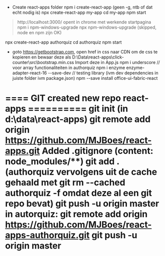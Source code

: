 * Create react-apps folder
npm i create-react-app (geen -g, ntb of dat echt nodig is)
npx create-react-app my-app
cd my-app
npm start
> http://localhost:3000/ opent in chrome met werkende startpagina
npm i npm-windows-upgrade
npx npm-windows-upgrade (skipped, node en npm zijn OK)

npx create-react-app authorquiz
cd authorquiz
npm start
* goto https://getbootstrap.com, open href in css naar CDN om de css te kopieren en bewaar deze als D:\Data\react-apps\click-counter\src\bootstrap.min.css
Import deze in App.js
npm i underscore // voor array functionaliteiten in authorquiz
npm i enzyme enzyme-adapter-react-16 --save-dev // testing library (ivm dev dependencies in juiste folder ivm package.json)
npm --save install office-ui-fabric-react

==== GIT created new repo react-apps ==========
git init (in d:\data\react-apps)
git remote add origin https://github.com/MJBoes/react-apps.git
Added .gitignore (content: node_modules/**)
git add . (authorquiz vervolgens uit de cache gehaald met git rm --cached authorquiz -f omdat deze al een git repo bevat)
git push -u origin master
in autorquiz: git remote add origin https://github.com/MJBoes/react-apps-authorquiz.git
git push -u origin master
===============================================
